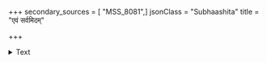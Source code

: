 +++
secondary_sources = [ "MSS_8081",]
jsonClass = "Subhaashita"
title = "एवं सर्वमिदम्"

+++

<details><summary>Text</summary>

एवं सर्वमिदं कृत्वा यन् मयासादितं शुभम्।  
तेन स्यां सर्वसत्त्वानां सर्वदुःखप्रशान्तिकृत्॥
</details>
